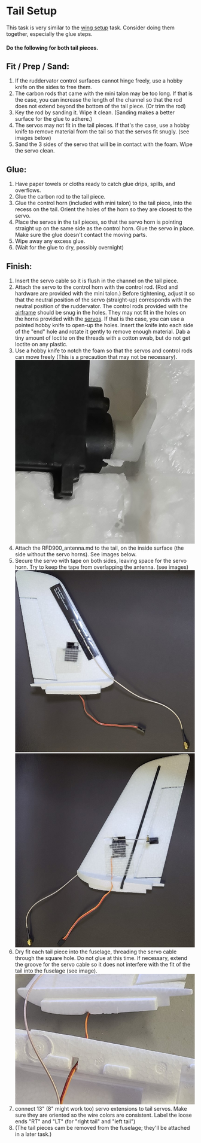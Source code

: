 # Tail Setup
This task is very similar to the [wing setup](wing_setup.md) task. Consider doing them together, especially the glue steps.

#### Do the following for both tail pieces.  
## Fit / Prep / Sand:  

1. If the ruddervator control surfaces cannot hinge freely, use a hobby knife on the sides to free them.
1. The carbon rods that came with the mini talon may be too long. If that is the case, you can increase the length of the channel so that the rod does not extend beyond the bottom of the tail piece. (Or trim the rod)
1. Key the rod by sanding it. Wipe it clean. (Sanding makes a better surface for the glue to adhere.)
1. The servos may not fit in the tail pieces. If that's the case, use a hobby knife to remove material from the tail so that the servos fit snugly. (see images below)
1. Sand the 3 sides of the servo that will be in contact with the foam. Wipe the servo clean.

## Glue:  

1. Have paper towels or cloths ready to catch glue drips, spills, and overflows.
1. Glue the carbon rod to the tail piece.
1. Glue the control horn (included with mini talon) to the tail piece, into the recess on the tail. Orient the holes of the horn so they are closest to the servo.
1. Place the servos in the tail pieces, so that the servo horn is pointing straight up on the same side as the control horn. Glue the servo in place. Make sure the glue doesn't contact the moving parts.
1. Wipe away any excess glue.
1. (Wait for the glue to dry, possibly overnight)

## Finish:

1. Insert the servo cable so it is flush in the channel on the tail piece.
1. Attach the servo to the control horn with the control rod. (Rod and hardware are provided with the mini talon.) Before tightening, adjust it so that the neutral position of the servo (straight-up) corresponds with the neutral position of the ruddervator. The control rods provided with the [airframe](../parts/airframe.md.md) should be snug in the holes. They may not fit in the holes on the horns provided with the [servos](../parts/servo.md). If that is the case, you can use a pointed hobby knife to open-up the holes. Insert the knife into each side of the "end" hole and rotate it gently to remove enough material. Dab a tiny amount of loctite on the threads with a cotton swab, but do not get loctite on any plastic.
1. Use a hobby knife to notch the foam so that the servos and control rods can move freely (This is a precaution that may not be necessary).![servo notch](../images/servo_notch.jpg)
1. Attach the RFD900_antenna.md to the tail, on the inside surface (the side without the servo horns). See images below.
1. Secure the servo with tape on both sides, leaving space for the servo horn. Try to keep the tape from overlapping the antenna. (see images)
![tail inside](../images/tail_inside.jpg)
![tail outside](../images/tail_outside.jpg)
1. Dry fit each tail piece into the fuselage, threading the servo cable through the square hole. Do not glue at this time. If necessary, extend the groove for the servo cable so it does not interfere with the fit of the tail into the fuselage (see image).
![tail groove](../images/tail_groove.jpg)
1. connect 13" (8" might work too) servo extensions to tail servos. Make sure they are oriented so the wire colors are consistent. Label the loose ends "RT" and "LT" (for "right tail" and "left tail")
1. (The tail pieces cam be removed from the fuselage; they'll be attached in a later task.)
